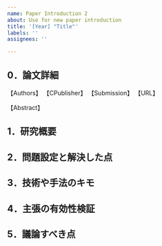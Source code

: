 ```yaml
---
name: Paper Introduction 2
about: Use for new paper introduction
title: '[Year] "Title"'
labels: ''
assignees: ''

---
```


## 0．論文詳細
【Authors】
【CPublisher】
【Submission】
【URL】

【Abstract】

## 1．研究概要

## 2．問題設定と解決した点

## 3．技術や手法のキモ

## 4．主張の有効性検証

## 5．議論すべき点

